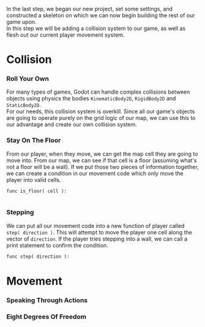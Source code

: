 <!--
.. title: Step 2: Learning To Walk (Into Walls)
.. slug: step-2-collision
.. date: 2017-06-12 03:00:00 UTC
.. tags: 
.. category: 
.. link: 
.. description: 
.. type: text
-->

In the last step, we began our new project, set some settings, and constructed a skeleton on which we can now begin building the rest of our game upon.  
In this step we will be adding a collision system to our game, as well as flesh out our current player movement system.  

Collision
=====
### Roll Your Own
For many types of games, Godot can handle complex collisions between objects using physics the bodies `KinematicBody2D`, `RigidBody2D` and `StaticBody2D`.  
For our needs, this collision system is overkill. Since all our game's objects are going to operate purely on the grid logic of our map, 
we can use this to our advantage and create our own collision system.  

### Stay On The Floor
From our player, when they move, we can get the map cell they are going to move into. From our map, we can see if that cell is a floor (assuming what's
not a floor will be a wall). If we put those two pieces of information together, we can create a condition in our movement code which only
move the player into valid cells.  

```python
func is_floor( cell ):
  
```

### Stepping
We can put all our movement code into a new function of player called `step( direction )`. This will attempt to move the player one cell
along the vector of `direction`. If the player tries stepping into a wall, we can call a print statement to confirm the condition.  

```python
func step( direction ):

```

Movement
=====

### Speaking Through Actions

### Eight Degrees Of Freedom
